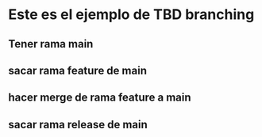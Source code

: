 # Este es el ejemplo de TBD branching


## Tener rama main
## sacar rama feature de main
## hacer merge de rama feature a main
## sacar rama release de main 